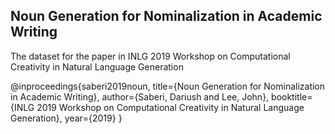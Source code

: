 ## Noun Generation for Nominalization in Academic Writing 
The dataset for the paper in INLG 2019 Workshop on Computational Creativity in Natural Language Generation




@inproceedings{saberi2019noun,
title={Noun Generation for Nominalization in Academic Writing},
author={Saberi, Dariush and Lee, John},
booktitle={INLG 2019 Workshop on Computational Creativity in Natural Language Generation},
year={2019}
}

